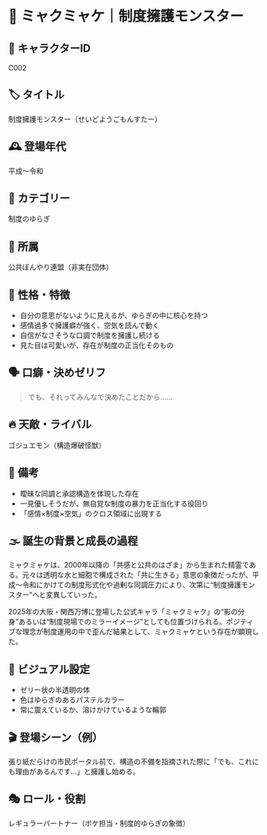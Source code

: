 # 🫠 ミャクミャケ｜制度擁護モンスター

## 🧬 キャラクターID

C002

## 🏷 タイトル

制度擁護モンスター（せいどようごもんすたー）

## 🕰 登場年代

平成〜令和

## 🧭 カテゴリー

制度のゆらぎ

## 🏢 所属

公共ぼんやり連盟（非実在団体）

## 🧠 性格・特徴

* 自分の意思がないように見えるが、ゆらぎの中に核心を持つ
* 感情過多で擁護癖が強く、空気を読んで動く
* 自信がなさそうな口調で制度を擁護し続ける
* 見た目は可愛いが、存在が制度の正当化そのもの

## 🗣 口癖・決めゼリフ

> でも、それってみんなで決めたことだから……

## 🔥 天敵・ライバル

ゴジュエモン（構造爆破怪獣）

## 📝 備考

* 曖昧な同調と承認構造を体現した存在
* 一見優しそうだが、無自覚な制度の暴力を正当化する役回り
* 「感情×制度×空気」のクロス領域に出現する

## 🌫 誕生の背景と成長の過程

ミャクミャケは、2000年以降の「共感と公共のはざま」から生まれた精霊である。元々は透明な水と細胞で構成された「共に生きる」意思の象徴だったが、平成〜令和にかけての制度形式化や過剰な同調圧力により、次第に“制度擁護モンスター”へと変異していった。

2025年の大阪・関西万博に登場した公式キャラ「ミャクミャク」の“影の分身”あるいは“制度現場でのミラーイメージ”としても位置づけられる。ポジティブな理念が制度運用の中で歪んだ結果として、ミャクミャケという存在が顕現した。

## 🎨 ビジュアル設定

* ゼリー状の半透明の体
* 色はゆらぎのあるパステルカラー
* 常に震えているか、溶けかけているような輪郭

## 🎬 登場シーン（例）

張り紙だらけの市民ポータル前で、構造の不備を指摘された際に「でも、これにも理由があるんです…」と擁護し始める。

## 🎭 ロール・役割

レギュラーパートナー（ボケ担当・制度的ゆらぎの象徴）
